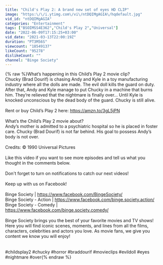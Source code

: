 ```yaml
---
title: "Child's Play 2: A brand new set of eyes HD CLIP"
image: "https:\/\/i.ytimg.com\/vi\/ntDQIMgAGIA\/hqdefault.jpg"
vid_id: "ntDQIMgAGIA"
categories: "Entertainment"
tags: ["BSOIMSS4E362","Child's Play 2","Universal"]
date: "2022-06-09T17:15:25+03:00"
vid_date: "2021-03-13T22:00:19Z"
duration: "PT3M56S"
viewcount: "18549137"
likeCount: "95278"
dislikeCount: ""
channel: "Binge Society"
---
```

{% raw %}What’s happening in this Child’s Play 2 movie clip?<br />Chucky (Brad Dourif) is chasing Andy and Kyle in a toy manufacturing industry where all the dolls are made. The evil doll kills the guard on duty. After that, Andy and Kyle manage to put Chucky in a machine that burns him. They’re relieved that the nightmare is finally over… Until Kyle is knocked unconscious by the dead body of the guard. Chucky is still alive.<br /><br />Rent or buy Child’s Play 2 here: <a rel="nofollow" target="blank" href="https://amzn.to/3gL5jPN">https://amzn.to/3gL5jPN</a> <br /><br />What’s the Child’s Play 2 movie about?<br />Andy’s mother is admitted to a psychiatric hospital so he is placed in foster care. Chucky (Brad Dourif) is not far behind. His goal to possess Andy’s body is not over. <br /><br />Credits: © 1990 Universal Pictures<br /><br />Like this video if you want to see more episodes and tell us what you thought in the comments below.<br /><br />Don't forget to turn on notifications to catch our next videos!<br /><br />Keep up with us on Facebook!<br /><br />Binge Society | <a rel="nofollow" target="blank" href="https://www.facebook.com/BingeSociety/">https://www.facebook.com/BingeSociety/</a><br />Binge Society - Action | <a rel="nofollow" target="blank" href="https://www.facebook.com/binge.society.action/">https://www.facebook.com/binge.society.action/</a><br />Binge Society - Comedy | <a rel="nofollow" target="blank" href="https://www.facebook.com/binge.society.comedy/">https://www.facebook.com/binge.society.comedy/</a><br /><br />Binge Society brings you the best of your favorite movies and TV shows! Here you will find iconic scenes, moments, and lines from all the films, characters, celebrities and actors you love. As movie fans, we give you content we know you will enjoy!<br /><br /><br />#childsplay2 #chucky #horror #braddourif #movieclips #evildoll #eyes #nightmare #over{% endraw %}
